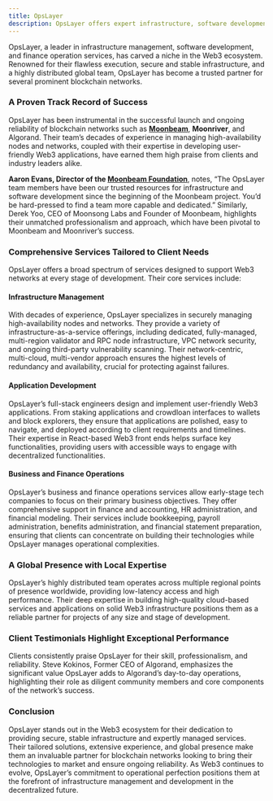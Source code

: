 ```yaml
---
title: OpsLayer
description: OpsLayer offers expert infrastructure, software development, and finance operations for secure, reliable Web3 networks. Trusted by Moonbeam.
---
```


OpsLayer, a leader in infrastructure management, software development, and finance operation services, has carved a niche in the Web3 ecosystem. Renowned for their flawless execution, secure and stable infrastructure, and a highly distributed global team, OpsLayer has become a trusted partner for several prominent blockchain networks.

### A Proven Track Record of Success

OpsLayer has been instrumental in the successful launch and ongoing reliability of blockchain networks such as [**Moonbeam**](https://dablock.com/dapps/moonbeam-network/), **Moonriver**, and Algorand. Their team’s decades of experience in managing high-availability nodes and networks, coupled with their expertise in developing user-friendly Web3 applications, have earned them high praise from clients and industry leaders alike.

**Aaron Evans, Director of the [Moonbeam Foundation](https://dablock.com/dapps/moonbeam-network/)**, notes, “The OpsLayer team members have been our trusted resources for infrastructure and software development since the beginning of the Moonbeam project. You’d be hard-pressed to find a team more capable and dedicated.” Similarly, Derek Yoo, CEO of Moonsong Labs and Founder of Moonbeam, highlights their unmatched professionalism and approach, which have been pivotal to Moonbeam and Moonriver’s success.

### Comprehensive Services Tailored to Client Needs

OpsLayer offers a broad spectrum of services designed to support Web3 networks at every stage of development. Their core services include:

#### Infrastructure Management

With decades of experience, OpsLayer specializes in securely managing high-availability nodes and networks. They provide a variety of infrastructure-as-a-service offerings, including dedicated, fully-managed, multi-region validator and RPC node infrastructure, VPC network security, and ongoing third-party vulnerability scanning. Their network-centric, multi-cloud, multi-vendor approach ensures the highest levels of redundancy and availability, crucial for protecting against failures.

#### Application Development

OpsLayer’s full-stack engineers design and implement user-friendly Web3 applications. From staking applications and crowdloan interfaces to wallets and block explorers, they ensure that applications are polished, easy to navigate, and deployed according to client requirements and timelines. Their expertise in React-based Web3 front ends helps surface key functionalities, providing users with accessible ways to engage with decentralized functionalities.

#### Business and Finance Operations

OpsLayer’s business and finance operations services allow early-stage tech companies to focus on their primary business objectives. They offer comprehensive support in finance and accounting, HR administration, and financial modeling. Their services include bookkeeping, payroll administration, benefits administration, and financial statement preparation, ensuring that clients can concentrate on building their technologies while OpsLayer manages operational complexities.

### A Global Presence with Local Expertise

OpsLayer’s highly distributed team operates across multiple regional points of presence worldwide, providing low-latency access and high performance. Their deep expertise in building high-quality cloud-based services and applications on solid Web3 infrastructure positions them as a reliable partner for projects of any size and stage of development.

### Client Testimonials Highlight Exceptional Performance

Clients consistently praise OpsLayer for their skill, professionalism, and reliability. Steve Kokinos, Former CEO of Algorand, emphasizes the significant value OpsLayer adds to Algorand’s day-to-day operations, highlighting their role as diligent community members and core components of the network’s success.

### Conclusion

OpsLayer stands out in the Web3 ecosystem for their dedication to providing secure, stable infrastructure and expertly managed services. Their tailored solutions, extensive experience, and global presence make them an invaluable partner for blockchain networks looking to bring their technologies to market and ensure ongoing reliability. As Web3 continues to evolve, OpsLayer’s commitment to operational perfection positions them at the forefront of infrastructure management and development in the decentralized future.
